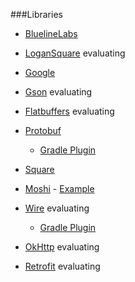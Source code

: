 ###Libraries
- [BluelineLabs](https://github.com/bluelinelabs)
 - [LoganSquare](https://github.com/bluelinelabs/LoganSquare) evaluating

- [Google](https://github.com/google)
 - [Gson](https://github.com/google/gson) evaluating
 - [Flatbuffers](https://github.com/google/flatbuffers) evaluating
 - [Protobuf](https://github.com/google/protobuf)
   - [Gradle Plugin](https://github.com/google/protobuf-gradle-plugin)

- [Square](https://github.com/square)
 - [Moshi](https://github.com/square/moshi) - [Example](https://github.com/ersin-ertan/android-networking/tree/master/moshi/src/main/java/com/nullcognition/moshi)
 - [Wire](https://github.com/square/wire) evaluating
   - [Gradle Plugin](https://github.com/square/wire-gradle-plugin)
 - [OkHttp](https://github.com/square/okhttp) evaluating
 - [Retrofit](https://github.com/square/retrofit) evaluating

